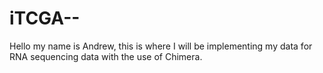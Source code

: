 # iTCGA-- 
Hello my name is Andrew, this is where I will be implementing my data for RNA sequencing data with the use of Chimera. 
